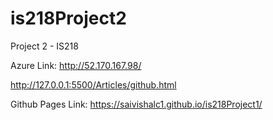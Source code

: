 # is218Project2
Project 2 - IS218

Azure Link:
http://52.170.167.98/

http://127.0.0.1:5500/Articles/github.html

Github Pages Link:
https://saivishalc1.github.io/is218Project1/
